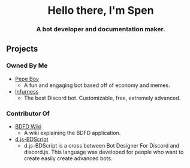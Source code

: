 <h1 align="center">Hello there, I'm Spen</h1>
<h3 align="center">A bot developer and documentation maker.</h3>

## Projects
### Owned By Me
- [Pepe Boy](https://dsc.gg/pepeboy)
  - A fun and engaging bot based off of economy and memes.
- [Infurness](https://www.google.com/search?q=Coming+Soon)
  - The best Discord bot. Customizable, free, extremely advanced.
 
### Contributor Of
- [BDFD Wiki](https://github.com/NilPointer-Software/bdfd-wiki)
  - A wiki explaining the BDFD application.
- [d.js-BDScript](https://github.com/Rubenennj/d.js-BDscript)
  - d.js-BDScript is a cross between Bot Designer For Discord and discord.js. This language was developed for people who want to create easily create advanced bots.
 
